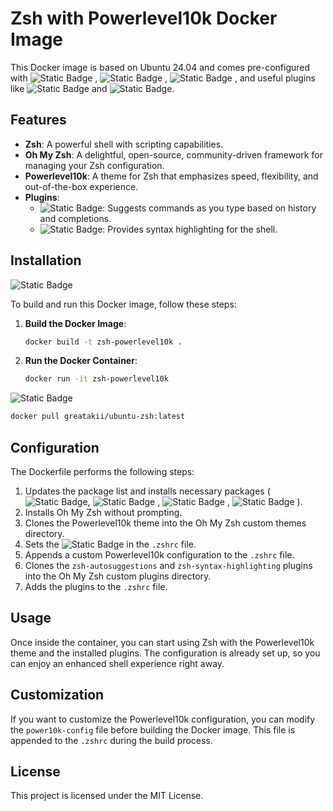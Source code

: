 # Zsh with Powerlevel10k Docker Image

This Docker image is based on Ubuntu 24.04 and comes pre-configured with ![Static Badge](https://img.shields.io/badge/zsh-tomato)
, ![Static Badge](https://img.shields.io/badge/Oh%20my%20Zsh-grey)
, ![Static Badge](https://img.shields.io/badge/Powerlevel10k%20theme-green)
, and useful plugins like ![Static Badge](https://img.shields.io/badge/zsh_autosuggestions-%238A2BE2) and ![Static Badge](https://img.shields.io/badge/zsh_syntax_highlighting-teal).

## Features

- **Zsh**: A powerful shell with scripting capabilities.
- **Oh My Zsh**: A delightful, open-source, community-driven framework for managing your Zsh configuration.
- **Powerlevel10k**: A theme for Zsh that emphasizes speed, flexibility, and out-of-the-box experience.
- **Plugins**:
  - ![Static Badge](https://img.shields.io/badge/zsh_autosuggestions-%238A2BE2): Suggests commands as you type based on history and completions.
  - ![Static Badge](https://img.shields.io/badge/zsh_syntax_highlighting-teal): Provides syntax highlighting for the shell.

## Installation

![Static Badge](https://img.shields.io/badge/Install%20and%20run%20docker%20engine%20first-red)

To build and run this Docker image, follow these steps:

1. **Build the Docker Image**:
    ```sh
    docker build -t zsh-powerlevel10k .
    ```

2. **Run the Docker Container**:
    ```sh
    docker run -it zsh-powerlevel10k
    ```
    
![Static Badge](https://img.shields.io/badge/To_use_already_build_image-run_following_cmd%3A-blue)

```sh
docker pull greatakii/ubuntu-zsh:latest
```

## Configuration

The Dockerfile performs the following steps:

1. Updates the package list and installs necessary packages (![Static Badge](https://img.shields.io/badge/zsh-tomato), ![Static Badge](https://img.shields.io/badge/curl-%23522258)
, ![Static Badge](https://img.shields.io/badge/git-%239CA986)
, ![Static Badge](https://img.shields.io/badge/nano-%23987D9A)
).
2. Installs Oh My Zsh without prompting.
3. Clones the Powerlevel10k theme into the Oh My Zsh custom themes directory.
4. Sets the ![Static Badge](https://img.shields.io/badge/Powerlevel10k%20theme-green) in the `.zshrc` file.
5. Appends a custom Powerlevel10k configuration to the `.zshrc` file.
6. Clones the `zsh-autosuggestions` and `zsh-syntax-highlighting` plugins into the Oh My Zsh custom plugins directory.
7. Adds the plugins to the `.zshrc` file.

## Usage

Once inside the container, you can start using Zsh with the Powerlevel10k theme and the installed plugins. The configuration is already set up, so you can enjoy an enhanced shell experience right away.

## Customization

If you want to customize the Powerlevel10k configuration, you can modify the `power10k-config` file before building the Docker image. This file is appended to the `.zshrc` during the build process.

## License

This project is licensed under the MIT License.
